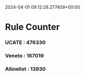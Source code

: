 2024-04-01 09:12:28.277409+00:00
# Rule Counter 
 ### UCATE : 476330

 ### Veneto : 167019

 ### Allowlist : 13930
